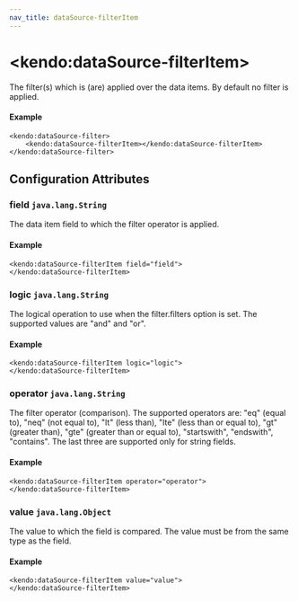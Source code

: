 ```yaml
---
nav_title: dataSource-filterItem
---
```


# \<kendo:dataSource-filterItem\>

The filter(s) which is (are) applied over the data items. By default no filter is applied.

#### Example
    <kendo:dataSource-filter>
        <kendo:dataSource-filterItem></kendo:dataSource-filterItem>
    </kendo:dataSource-filter>

## Configuration Attributes

### field `java.lang.String`

The data item field to which the filter operator is applied.

#### Example
    <kendo:dataSource-filterItem field="field">
    </kendo:dataSource-filterItem>

### logic `java.lang.String`

The logical operation to use when the filter.filters option is set. The supported values are "and" and "or".

#### Example
    <kendo:dataSource-filterItem logic="logic">
    </kendo:dataSource-filterItem>

### operator `java.lang.String`

The filter operator (comparison). The supported operators are: "eq" (equal to), "neq" (not equal to), "lt" (less than), "lte" (less than or equal to), "gt" (greater than), "gte" (greater than or equal to),
"startswith", "endswith", "contains". The last three are supported only for string fields.

#### Example
    <kendo:dataSource-filterItem operator="operator">
    </kendo:dataSource-filterItem>

### value `java.lang.Object`

The value to which the field is compared. The value must be from the same type as the field.

#### Example
    <kendo:dataSource-filterItem value="value">
    </kendo:dataSource-filterItem>

